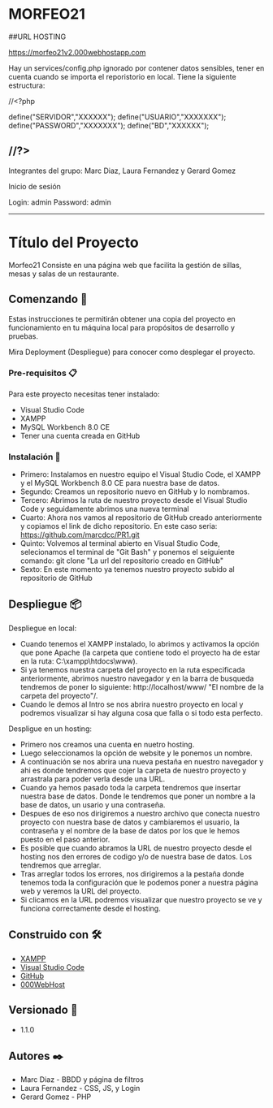 # MORFEO21

##URL HOSTING 

https://morfeo21v2.000webhostapp.com



Hay un services/config.php ignorado por contener datos sensibles, tener en cuenta cuando se importa el reporistorio en local.
Tiene la siguiente estructura:

//<?php

 define("SERVIDOR","XXXXXX");
 define("USUARIO","XXXXXXX");
 define("PASSWORD","XXXXXXX");
 define("BD","XXXXXX");

//?>
--------------------------------------------------------------------------------
Integrantes del grupo:
Marc Diaz, Laura Fernandez y Gerard Gomez


Inicio de sesión

Login: admin
Password: admin

----------------------------------------------------------------------------

# Título del Proyecto
Morfeo21
Consiste en una página web que facilita la gestión de sillas, mesas y salas de un restaurante.

## Comenzando 🚀
Estas instrucciones te permitirán obtener una copia del proyecto en funcionamiento en tu máquina local para propósitos de desarrollo y pruebas.

Mira Deployment (Despliegue) para conocer como desplegar el proyecto.

### Pre-requisitos 📋
Para este proyecto necesitas tener instalado:
- Visual Studio Code
- XAMPP
- MySQL Workbench 8.0 CE
- Tener una cuenta creada en GitHub

### Instalación 🔧
- Primero: Instalamos en nuestro equipo el Visual Studio Code, el XAMPP y el MySQL Workbench 8.0 CE para nuestra base de datos.
- Segundo: Creamos un repositorio nuevo en GitHub y lo nombramos.
- Tercero: Abrimos la ruta de nuestro proyecto desde el Visual Studio Code y seguidamente abrimos una nueva terminal
- Cuarto: Ahora nos vamos al repositorio de GitHub creado anteriormente y copiamos el link de dicho repositorio. En este caso seria: https://github.com/marcdcc/PR1.git
- Quinto: Volvemos al terminal abierto en Visual Studio Code, selecionamos el terminal de "Git Bash" y ponemos el seiguiente comando: git clone "La url del repositorio creado en GitHub"
- Sexto: En este momento ya tenemos nuestro proyecto subido al repositorio de GitHub

## Despliegue 📦
Despliegue en local:
- Cuando tenemos el XAMPP instalado, lo abrimos y activamos la opción que pone Apache (la carpeta que contiene todo el proyecto ha de estar en la ruta: C:\xampp\htdocs\www\).
- Si ya tenemos nuestra carpeta del proyecto en la ruta especificada anteriormente, abrimos nuestro navegador y en la barra de busqueda tendremos de poner lo siguiente: http://localhost/www/ "El nombre de la carpeta del proyecto"/.
- Cuando le demos al Intro se nos abrira nuestro proyecto en local y podremos visualizar si hay alguna cosa que falla o si todo esta perfecto.

Despligue en un hosting:
- Primero nos creamos una cuenta en nuetro hosting.
- Luego seleccionamos la opción de website y le ponemos un nombre.
- A continuación se nos abrira una nueva pestaña en nuestro navegador y ahi es donde tendremos que cojer la carpeta de nuestro proyecto y arrastrala para poder verla desde una URL.
- Cuando ya hemos pasado toda la carpeta tendremos que insertar nuestra base de datos. Donde le tendremos que poner un nombre a la base de datos, un usario y una contraseña.
- Despues de eso nos dirigiremos a nuestro archivo que conecta nuestro proyecto con nuestra base de datos y cambiaremos el usuario, la contraseña y el nombre de la base de datos por los que le hemos puesto en el paso anterior.
- Es posible que cuando abramos la URL de nuestro proyecto desde el hosting nos den errores de codigo y/o de nuestra base de datos. Los tendremos que arreglar.
- Tras arreglar todos los errores, nos dirigiremos a la pestaña donde tenemos toda la configuración que le podemos poner a nuestra página web y veremos la URL del proyecto.
- Si clicamos en la URL podremos visualizar que nuestro proyecto se ve y funciona correctamente desde el hosting.


## Construido con 🛠️
* [XAMPP](https://www.apachefriends.org/es/index.html)
* [Visual Studio Code](https://code.visualstudio.com)
* [GitHub](https://github.com)
* [000WebHost](https://es.000webhost.com/)

## Versionado 📌
- 1.1.0

## Autores ✒️
- Marc Diaz - BBDD y página de filtros
- Laura Fernandez - CSS, JS, y Login
- Gerard Gomez - PHP
